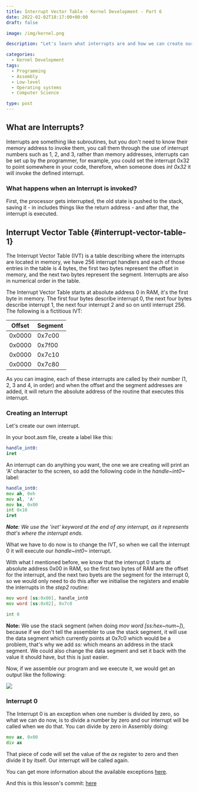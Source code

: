 ```yaml
---
title: Interrupt Vector Table - Kernel Development - Part 6
date: 2022-02-02T18:17:00+00:00
draft: false

image: /img/kernel.png

description: "Let's learn what interrupts are and how we can create our own"

categories:
  - Kernel Development
tags:
  - Programming
  - Assembly
  - Low-level
  - Operating systems
  - Computer Science

type: post
---
```



## What are Interrupts?

Interrupts are something like subroutines, but you don\'t need to know
their memory address to invoke them, you call them through the use of
interrupt numbers such as 1, 2, and 3, rather than memory addresses,
interrupts can be set up by the programmer, for example, you could set
the interrupt 0x32 to point somewhere in your code, therefore, when
someone does *int 0x32* it will invoke the defined interrupt.

### What happens when an Interrupt is invoked?

First, the processor gets interrupted, the old state is pushed to the
stack, saving it - in includes things like the return address - and
after that, the interrupt is executed.

## Interrupt Vector Table {#interrupt-vector-table-1}

The Interrupt Vector Table (IVT) is a table describing where the
interrupts are located in memory, we have 256 interrupt handlers and
each of those entries in the table is 4 bytes, the first two bytes
represent the offset in memory, and the next two bytes represent the
segment. Interrupts are also in numerical order in the table.

The Interrupt Vector Table starts at absolute address 0 in RAM, it\'s
the first byte in memory. The first four bytes describe interrupt 0, the
next four bytes describe interrupt 1, the next four interrupt 2 and so
on until interrupt 256. The following is a fictitious IVT:

| Offset | Segment |
| ------ | ------- |
| 0x0000 | 0x7c00  |
| 0x0000 | 0x7f00  |
| 0x0000 | 0x7c10  |
| 0x0000 | 0x7c80  |

As you can imagine, each of these interrupts are called by their number
(1, 2, 3 and 4, in order) and when the offset and the segment addresses
are added, it will return the absolute address of the routine that
executes this interrupt.

### Creating an Interrupt

Let\'s create our own interrupt.

In your boot.asm file, create a label like this:

``` asm
handle_int0:
iret
```

An interrupt can do anything you want, the one we are creating will
print an \'A\' character to the screen, so add the following code in the
*handle~int0~* label:

``` asm
handle_int0:
mov ah, 0eh
mov al, 'A'
mov bx, 0x00
int 0x10
iret
```

***Note**: We use the \'iret\' keyword at the end of any interrupt, as
it represents that\'s where the interrupt ends.*

What we have to do now is to change the IVT, so when we call the
interrupt 0 it will execute our *handle~int0~* interrupt.

With what I mentioned before, we know that the interrupt 0 starts at
absolute address 0x00 in RAM, so the first two bytes of RAM are the
offset for the interrupt, and the next two byets are the segment for the
interrupt 0, so we would only need to do this after we initialise the
registers and enable the interrupts in the *step2* routine:

``` asm
mov word [ss:0x00], handle_int0
mov word [ss:0x02], 0x7c0

int 0
```

**Note:** We use the stack segment (when doing *mov word
\[ss:hex~num~\]*), because if we don\'t tell the assembler to use the
stack segment, it will use the data segment which currently points at
0x7c0 which would be a problem, that\'s why we add *ss:* which means an
address in the stack segment. We could also change the data segment and
set it back with the value it should have, but this is just easier.

Now, if we assemble our program and we execute it, we would get an
output like the following:

![](/img/guides/kernel/ivt1.png)

### Interrupt 0

The Interrupt 0 is an exception when one number is divided by zero, so
what we can do now, is to divide a number by zero and our interrupt will
be called when we do that. You can divide by zero in Assembly doing:

``` asm
mov ax, 0x00
div ax
```

That piece of code will set the value of the *ax* register to zero and
then divide it by itself. Our interrupt will be called again.

You can get more information about the available exceptions
[here](https://wiki.osdev.org/Exceptions).

And this is this lesson\'s commit:
[here](https://codeberg.org/QuadWord/Kinl/commit/cdce8bb70654e33ada0e095a6a60b744d2063f58)
